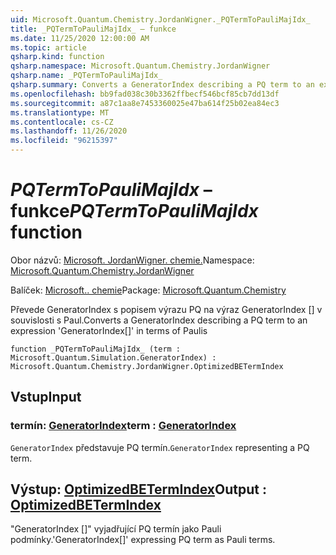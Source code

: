 ```yaml
---
uid: Microsoft.Quantum.Chemistry.JordanWigner._PQTermToPauliMajIdx_
title: _PQTermToPauliMajIdx_ – funkce
ms.date: 11/25/2020 12:00:00 AM
ms.topic: article
qsharp.kind: function
qsharp.namespace: Microsoft.Quantum.Chemistry.JordanWigner
qsharp.name: _PQTermToPauliMajIdx_
qsharp.summary: Converts a GeneratorIndex describing a PQ term to an expression 'GeneratorIndex[]' in terms of Paulis
ms.openlocfilehash: bb9fad038c30b3362ffbecf546bcf85cb7dd13df
ms.sourcegitcommit: a87c1aa8e7453360025e47ba614f25b02ea84ec3
ms.translationtype: MT
ms.contentlocale: cs-CZ
ms.lasthandoff: 11/26/2020
ms.locfileid: "96215397"
---
```

# <a name="_pqtermtopaulimajidx_-function"></a><span data-ttu-id="28330-102">_PQTermToPauliMajIdx_ – funkce</span><span class="sxs-lookup"><span data-stu-id="28330-102">_PQTermToPauliMajIdx_ function</span></span>

<span data-ttu-id="28330-103">Obor názvů: [Microsoft. JordanWigner. chemie.](xref:Microsoft.Quantum.Chemistry.JordanWigner)</span><span class="sxs-lookup"><span data-stu-id="28330-103">Namespace: [Microsoft.Quantum.Chemistry.JordanWigner](xref:Microsoft.Quantum.Chemistry.JordanWigner)</span></span>

<span data-ttu-id="28330-104">Balíček: [Microsoft.. chemie](https://nuget.org/packages/Microsoft.Quantum.Chemistry)</span><span class="sxs-lookup"><span data-stu-id="28330-104">Package: [Microsoft.Quantum.Chemistry](https://nuget.org/packages/Microsoft.Quantum.Chemistry)</span></span>


<span data-ttu-id="28330-105">Převede GeneratorIndex s popisem výrazu PQ na výraz GeneratorIndex [] v souvislosti s Paul.</span><span class="sxs-lookup"><span data-stu-id="28330-105">Converts a GeneratorIndex describing a PQ term to an expression 'GeneratorIndex[]' in terms of Paulis</span></span>

```qsharp
function _PQTermToPauliMajIdx_ (term : Microsoft.Quantum.Simulation.GeneratorIndex) : Microsoft.Quantum.Chemistry.JordanWigner.OptimizedBETermIndex
```


## <a name="input"></a><span data-ttu-id="28330-106">Vstup</span><span class="sxs-lookup"><span data-stu-id="28330-106">Input</span></span>

### <a name="term--generatorindex"></a><span data-ttu-id="28330-107">termín: [GeneratorIndex](xref:Microsoft.Quantum.Simulation.GeneratorIndex)</span><span class="sxs-lookup"><span data-stu-id="28330-107">term : [GeneratorIndex](xref:Microsoft.Quantum.Simulation.GeneratorIndex)</span></span>

<span data-ttu-id="28330-108">`GeneratorIndex` představuje PQ termín.</span><span class="sxs-lookup"><span data-stu-id="28330-108">`GeneratorIndex` representing a PQ term.</span></span>



## <a name="output--optimizedbetermindex"></a><span data-ttu-id="28330-109">Výstup: [OptimizedBETermIndex](xref:Microsoft.Quantum.Chemistry.JordanWigner.OptimizedBETermIndex)</span><span class="sxs-lookup"><span data-stu-id="28330-109">Output : [OptimizedBETermIndex](xref:Microsoft.Quantum.Chemistry.JordanWigner.OptimizedBETermIndex)</span></span>

<span data-ttu-id="28330-110">"GeneratorIndex []" vyjadřující PQ termín jako Pauli podmínky.</span><span class="sxs-lookup"><span data-stu-id="28330-110">'GeneratorIndex[]' expressing PQ term as Pauli terms.</span></span>